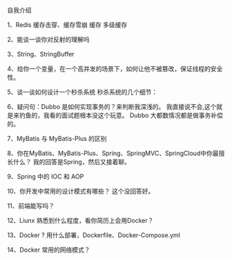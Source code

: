 自我介绍

1、Redis 缓存击穿、缓存雪崩
缓存 多级缓存

2、能谈一谈你对反射的理解吗

3、String、StringBuffer

4、给你一个变量，在一个高并发的场景下，如何让他不被篡改，保证线程的安全性。

5、谈一谈如何设计一个秒杀系统
秒杀系统的几个细节：
  


6、疑问句：Dubbo 是如何实现事务的？来判断我深浅的。
我直接说不会,这个就是来钓鱼的，我看的面试题根本没这个玩意。
Dubbo 大都数情况都是做事务补偿的。

7、MyBatis 与 MyBatis-Plus 的区别

8、你在MyBatis、MyBatis-Plus、Spring、SpringMVC、SpringCloud中你最擅长什么？
我的回答是Spring，然后又接着聊。

9、Spring 中的 IOC 和 AOP

10、你开发中常用的设计模式有哪些？
这个没回答好。

11、前端能写吗？

12、Liunx 熟悉到什么程度，看你简历上会用Docker？

13、Docker ? 用什么部署，Dockerfile、Docker-Compose.yml

14、Docker 常用的网络模式？

